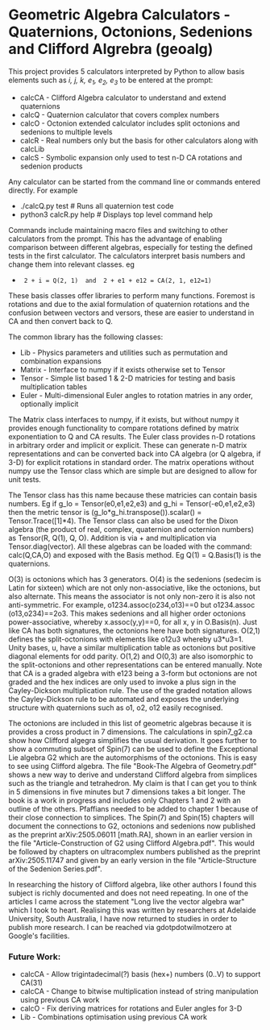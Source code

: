 # Geometric Algebra Calculators - Quaternions, Octonions, Sedenions and Clifford Algrebra (geoalg)

This project provides 5 calculators interpreted by Python to allow basis elements such as *i, j, k, e<sub>1</sub>, e<sub>2</sub>, e<sub>3</sub>* to be entered at the prompt:
* calcCA - Clifford Algebra calculator to understand and extend quaternions
* calcQ - Quaternion calculator that covers complex numbers
* calcO - Octonion extended calculator includes split octonions and sedenions to multiple levels
* calcR - Real numbers only but the basis for other calculators along with calcLib
* calcS - Symbolic expansion only used to test n-D CA rotations and sedenion products

Any calculator can be started from the command line or commands entered directly. For example
*  ./calcQ.py test          # Runs all quaternion test code
*  python3 calcR.py help    # Displays top level command help

Commands include maintaining macro files and switching to other calculators from the prompt. This has the advantage of enabling comparison between different algebras, especially for testing the defined tests in the first calculator. The calculators interpret basis numbers and change them into relevant classes. eg
*      2 + i = Q(2, 1)  and  2 + e1 + e12 = CA(2, 1, e12=1)

These basis classes offer libraries to perform many functions. Foremost is rotations and due to the axial formulation of quaternion rotations and the confusion between vectors and versors, these are easier to understand in CA and then convert back to Q. 

The common library has the following classes:
* Lib    - Physics parameters and utilities such as permutation and combination expansions
* Matrix - Interface to numpy if it exists otherwise set to Tensor
* Tensor - Simple list based 1 & 2-D matricies for testing and basis multiplication tables
* Euler  - Multi-dimensional Euler angles to rotation matries in any order, optionally implicit

The Matrix class interfaces to numpy, if it exists, but without numpy it provides enough functionality to compare rotations defined by matrix exponentiation to Q and CA results. The Euler class provides n-D rotations in arbitrary order and implicit or explicit. These can generate n-D matrix representations and can be converted back into CA algebra (or Q algebra, if 3-D) for explicit rotations in standard order. The matrix operations without numpy use the Tensor class which are simple but are designed to allow for unit tests.

The Tensor class has this name because these matricies can contain basis numbers. Eg if g_lo = Tensor(e0,e1,e2,e3) and g_hi = Tensor(-e0,e1,e2,e3) then the metric tensor is (g_lo*g_hi.transpose()).scalar() = Tensor.Trace([1]*4). The Tensor class can also be used for the Dixon algebra (the product of real, complex, quaternion and octernion numbers) as Tensor(R, Q(1), Q, O). Addition is via + and multiplication via Tensor.diag(vector). All these algebras can be loaded with the command: calc(Q,CA,O) and exposed with the Basis method. Eg Q(1) = Q.Basis(1) is the quaternions.

O(3) is octonions which has 3 generators. O(4) is the sedenions (sedecim is Latin for sixteen) which are not only non-associative, like the octonions, but also alternate. This means the associator is not only non-zero it is also not anti-symmetric. For example, o1234.assoc(o234,o13)==0 but o1234.assoc (o13,o234)==2o3. This makes sedenions and all higher order octonions power-associative, whereby x.assoc(y,y)==0, for all x, y in O.Basis(n). Just like CA has both signatures, the octonions here have both signatures. O(2,1) defines the split-octonions with elements like o12u3 whereby u3*u3=1. Unity bases, u<hex>, have a similar multiplication table as octonions but positive diagonal elements for odd parity. O(1,2) and O(0,3) are also isomorphic to the split-octonions and other representations can be entered manually. Note that CA is a graded algebra with e123 being a 3-form but octonions are not graded and the hex indices are only used to invoke a plus sign in the Cayley-Dickson multiplication rule. The use of the graded notation allows the Cayley-Dickson rule to be automated and exposes the underlying structure with quaternions such as o1, o2, o12 easily recognised.

The octonions are included in this list of geometric algebras because it is provides a cross product in 7 dimensions. The calculations in spin7_g2.ca show how Clifford algegra simplifies the usual derivation. It goes further to show a commuting subset of Spin(7) can be used to define the Exceptional Lie algebra G2 which are the automorphisms of the octonions. This is easy to see using Clifford algebra. The file "Book-The Algebra of Geometry.pdf" shows a new way to derive and understand Clifford algebra from simplices such as the triangle and tetrahedron. My claim is that I can get you to think in 5 dimensions in five minutes but 7 dimensions takes a bit longer. The book is a work in progress and includes only Chapters 1 and 2 with an outline of the others. Pfaffians needed to be added to chapter 1 because of their close connection to simplices. The Spin(7) and Spin(15) chapters will document the connections to G2, octonions and sedenions now published as the preprint arXiv:2505.06011 [math.RA], shown in an earlier version in the file "Article-Construction of G2 using Clifford Algebra.pdf". This would be followed by chapters on ultracomplex numbers published as the preprint arXiv:2505.11747 and given by an early version in the file "Article-Structure of the Sedenion Series.pdf". 

In researching the history of Clifford algebra, like other authors I found this subject is richly documented and does not need repeating. In one of the articles I came across the statement "Long live the vector algebra war" which I took to heart. Realising this was written by researchers at Adelaide University, South Australia, I have now returned to studies in order to publish more research. I can be reached via gdotpdotwilmotzero at Google's facilities.

### Future Work:
* calcCA - Allow trigintadecimal(?) basis (hex+) numbers (0..V) to support CA(31)
* calcCA - Change to bitwise multiplication instead of string manipulation using previous CA work
* calcO - Fix deriving matrices for rotations and Euler angles for 3-D
* Lib - Combinations optimisation using previous CA work

